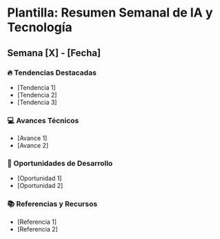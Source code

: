 # Plantilla: Resumen Semanal de IA y Tecnología
## Semana [X] - [Fecha]

### 🔥 Tendencias Destacadas
- [Tendencia 1]
- [Tendencia 2]
- [Tendencia 3]

### 💻 Avances Técnicos
- [Avance 1]
- [Avance 2]

### 🎯 Oportunidades de Desarrollo
- [Oportunidad 1]
- [Oportunidad 2]

### 📚 Referencias y Recursos
- [Referencia 1]
- [Referencia 2]
